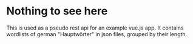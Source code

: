 # Nothing to see here

This is used as a pseudo rest api for an example vue.js app. It contains 
wordlists of german "Hauptwörter" in json files, grouped by their length.
